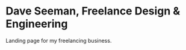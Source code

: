 Dave Seeman, Freelance Design & Engineering
==========================

Landing page for my freelancing business.
